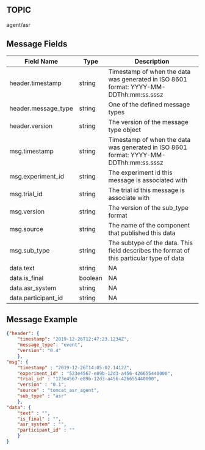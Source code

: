 ## TOPIC

agent/asr

## Message Fields

| Field Name | Type | Description
| --- | --- | ---|
| header.timestamp | string | Timestamp of when the data was generated in ISO 8601 format: YYYY-MM-DDThh:mm:ss.sssz |
| header.message_type | string | One of the defined message types |
| header.version | string | The version of the message type object |
| msg.timestamp | string | Timestamp of when the data was generated in ISO 8601 format: YYYY-MM-DDThh:mm:ss.sssz |
| msg.experiment_id | string | The experiment id this message is associated with |
| msg.trial_id | string | The trial id this message is associate with |
| msg.version | string | The version of the sub_type format |
| msg.source | string | The name of the component that published this data |
| msg.sub_type | string | The subtype of the data. This field describes the format of this particular type of data |
| data.text | string | NA |
| data.is_final | boolean | NA |
| data.asr_system | string | NA |
| data.participant_id | string | NA |

## Message Example

```json
{"header": {
    "timestamp": "2019-12-26T12:47:23.1234Z",
    "message_type": "event",
    "version": "0.4"
    },
"msg": {
    "timestamp" : "2019-12-26T14:05:02.1412Z",
    "experiment_id" : "523e4567-e89b-12d3-a456-426655440000",
    "trial_id" : "123e4567-e89b-12d3-a456-426655440000",
    "version" : "0.1",
    "source" : "tomcat_asr_agent",
    "sub_type" : "asr"
    },
"data": {
    "text" : "",
    "is_final" : "",
    "asr_system" : "",
    "participant_id" : ""
    }
}

```
